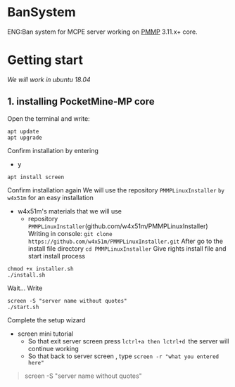 # BanSystem
ENG:Ban system for MCPE server working on [PMMP](https://pmmp.readthedocs.io/en/rtfd/installation.html) 3.11.x+ core. 
# Getting start
_We will work in ubuntu 18.04_
## 1. installing PocketMine-MP core
Open the terminal and write:
```
apt update
apt upgrade
```
Confirm installation by entering
- y
```
apt install screen
```
Confirm installation again
We will use the repository `PMMPLinuxInstaller` `by w4x51m` for an easy installation
- w4x51m's materials that we will use
    - repository `PMMPLinuxInstaller`(github.com/w4x51m/PMMPLinuxInstaller)
Writing in console:
`git clone https://github.com/w4x51m/PMMPLinuxInstaller.git`
After go to the install file directory
`cd PMMPLinuxInstaller`
Give rights install file and start install process
```
chmod +x installer.sh
./install.sh
```
Wait...
Write
```
screen -S "server name without quotes"
./start.sh
```
Complete the setup wizard
- screen mini tutorial
    - So that exit server screen press `lctrl+a then lctrl+d `the server will continue working
    - So that back to server screen , type `screen -r "what you entered here"`
> screen -S "server name without quotes"    
